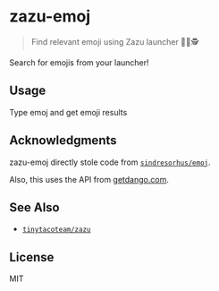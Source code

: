 # zazu-emoj

> Find relevant emoji using Zazu launcher 💚😄🕵

Search for emojis from your launcher!

## Usage

Type emoj and get emoji results

## Acknowledgments

zazu-emoj directly stole code from [`sindresorhus/emoj`](https://github.com/sindresorhus/emoj).

Also, this uses the API from [getdango.com](http://getdango.com/).

## See Also

- [`tinytacoteam/zazu`](http://github.com/tinytacoteam/zazu)

## License

MIT
